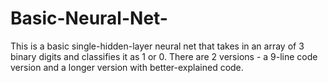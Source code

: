 # Basic-Neural-Net-
This is a basic single-hidden-layer neural net that takes in an array of 3 binary digits and classifies it as 1 or 0.
There are 2 versions - a 9-line code version and a longer version with better-explained code. 
